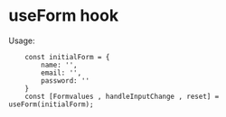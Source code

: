 # useForm hook

Usage:
```
    const initialForm = {
        name: '',
        email: '',
        password: ''
    }
    const [Formvalues , handleInputChange , reset] = useForm(initialForm);
```
